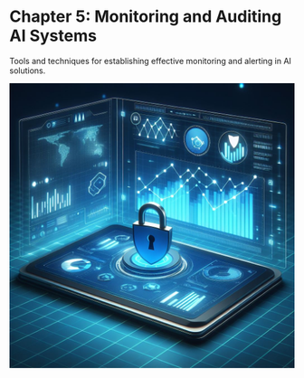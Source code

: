 # Chapter 5: Monitoring and Auditing AI Systems

Tools and techniques for establishing effective monitoring and alerting in AI solutions.

![Monitoring and Auditing AI Systems](../media/chapter_05.jpg)